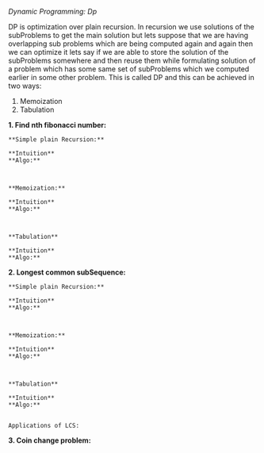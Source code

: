 *Dynamic Programming: Dp*

DP is optimization over plain recursion. In recursion we use solutions of the subProblems to get the main solution but lets suppose that we are having overlapping
sub problems which are being computed again and again then we can optimize it
lets say if we are able to store the solution of the subProblems somewhere and then reuse them while formulating solution of a problem
which has some same set of subProblems which we computed earlier in some other problem. This is called DP and this can be achieved in two ways:

1. Memoization
2. Tabulation


**1. Find nth fibonacci number:**
    
    **Simple plain Recursion:**

    **Intuition**
    **Algo:**



    **Memoization:**

    **Intuition**
    **Algo:**



    **Tabulation**

    **Intuition**
    **Algo:**


**2. Longest common subSequence:**

    **Simple plain Recursion:**

    **Intuition**
    **Algo:**



    **Memoization:**

    **Intuition**
    **Algo:**



    **Tabulation**

    **Intuition**
    **Algo:**


    Applications of LCS:


**3. Coin change problem:**

